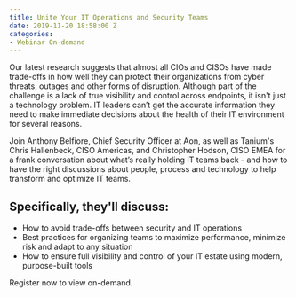 ```yaml
---
title: Unite Your IT Operations and Security Teams
date: 2019-11-20 18:58:00 Z
categories:
- Webinar On-demand
---
```


Our latest research suggests that almost all CIOs and CISOs have made trade-offs in how well they can protect their organizations from cyber threats, outages and other forms of disruption. Although part of the challenge is a lack of true visibility and control across endpoints, it isn't just a technology problem. IT leaders can’t get the accurate information they need to make immediate decisions about the health of their IT environment for several reasons.

Join Anthony Belfiore, Chief Security Officer at Aon, as well as Tanium's Chris Hallenbeck, CISO Americas, and Christopher Hodson, CISO EMEA for a frank conversation about what’s really holding IT teams back - and how to have the right discussions about people, process and technology to help transform and optimize IT teams. 

## Specifically, they'll discuss:

* How to avoid trade-offs between security and IT operations
* Best practices for organizing teams to maximize performance, minimize risk and adapt to any situation
* How to ensure full visibility and control of your IT estate using modern, purpose-built tools

Register now to view on-demand.